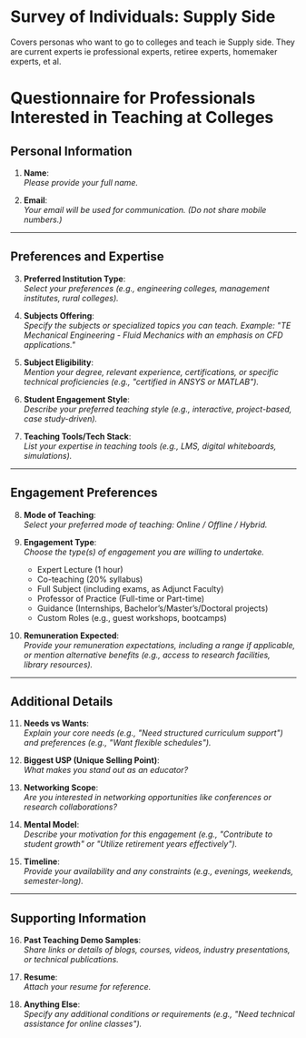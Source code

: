 # Survey of Individuals: Supply Side

Covers personas who want to go to colleges and teach ie Supply side. They are current experts ie professional experts, retiree experts, homemaker experts, et al.

# Questionnaire for Professionals Interested in Teaching at Colleges

## Personal Information
1. **Name**:  
   _Please provide your full name._  

2. **Email**:  
   _Your email will be used for communication. (Do not share mobile numbers.)_  

---

## Preferences and Expertise
3. **Preferred Institution Type**:  
   _Select your preferences (e.g., engineering colleges, management institutes, rural colleges)._  

4. **Subjects Offering**:  
   _Specify the subjects or specialized topics you can teach. Example: "TE Mechanical Engineering - Fluid Mechanics with an emphasis on CFD applications."_  

5. **Subject Eligibility**:  
   _Mention your degree, relevant experience, certifications, or specific technical proficiencies (e.g., "certified in ANSYS or MATLAB")._  

6. **Student Engagement Style**:  
   _Describe your preferred teaching style (e.g., interactive, project-based, case study-driven)._  

7. **Teaching Tools/Tech Stack**:  
   _List your expertise in teaching tools (e.g., LMS, digital whiteboards, simulations)._  

---

## Engagement Preferences
8. **Mode of Teaching**:  
   _Select your preferred mode of teaching: Online / Offline / Hybrid._  

9. **Engagement Type**:  
   _Choose the type(s) of engagement you are willing to undertake._  
   - Expert Lecture (1 hour)  
   - Co-teaching (20% syllabus)  
   - Full Subject (including exams, as Adjunct Faculty)  
   - Professor of Practice (Full-time or Part-time)  
   - Guidance (Internships, Bachelor’s/Master’s/Doctoral projects)  
   - Custom Roles (e.g., guest workshops, bootcamps)  

10. **Remuneration Expected**:  
    _Provide your remuneration expectations, including a range if applicable, or mention alternative benefits (e.g., access to research facilities, library resources)._  

---

## Additional Details
11. **Needs vs Wants**:  
    _Explain your core needs (e.g., "Need structured curriculum support") and preferences (e.g., "Want flexible schedules")._  

12. **Biggest USP (Unique Selling Point)**:  
    _What makes you stand out as an educator?_  

13. **Networking Scope**:  
    _Are you interested in networking opportunities like conferences or research collaborations?_  

14. **Mental Model**:  
    _Describe your motivation for this engagement (e.g., "Contribute to student growth" or "Utilize retirement years effectively")._  

15. **Timeline**:  
    _Provide your availability and any constraints (e.g., evenings, weekends, semester-long)._  

---

## Supporting Information
16. **Past Teaching Demo Samples**:  
    _Share links or details of blogs, courses, videos, industry presentations, or technical publications._  

17. **Resume**:  
    _Attach your resume for reference._  

18. **Anything Else**:  
    _Specify any additional conditions or requirements (e.g., "Need technical assistance for online classes")._  
	